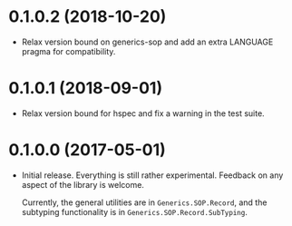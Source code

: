 # 0.1.0.2 (2018-10-20)

* Relax version bound on generics-sop and add an
  extra LANGUAGE pragma for compatibility.

# 0.1.0.1 (2018-09-01)

* Relax version bound for hspec and fix a warning in
  the test suite.

# 0.1.0.0 (2017-05-01)

* Initial release. Everything is still rather experimental.
  Feedback on any aspect of the library is welcome.

  Currently, the general utilities are in
  `Generics.SOP.Record`, and the subtyping functionality is
  in `Generics.SOP.Record.SubTyping`.
